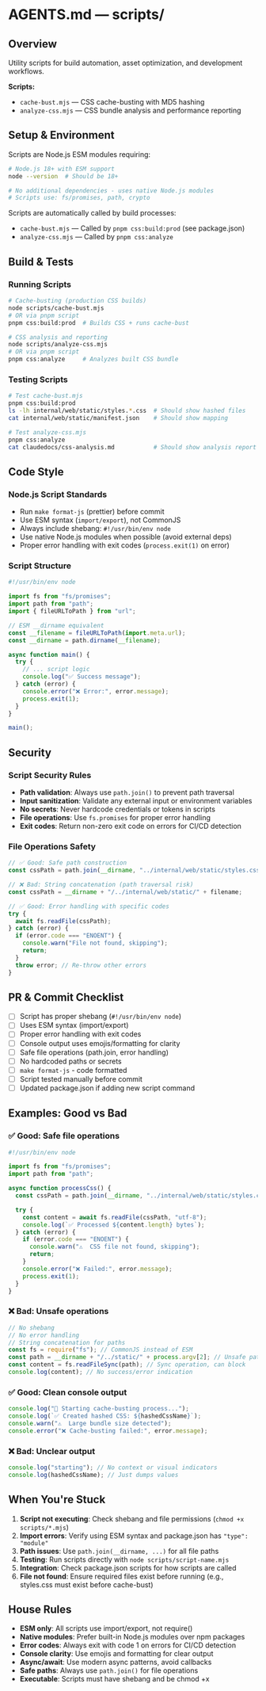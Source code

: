 # AGENTS.md — scripts/

<!-- Managed by agent: keep sections & order; edit content, not structure. Last updated: 2025-10-02 -->

## Overview

Utility scripts for build automation, asset optimization, and development workflows.

**Scripts:**

- `cache-bust.mjs` — CSS cache-busting with MD5 hashing
- `analyze-css.mjs` — CSS bundle analysis and performance reporting

## Setup & Environment

Scripts are Node.js ESM modules requiring:

```bash
# Node.js 18+ with ESM support
node --version  # Should be 18+

# No additional dependencies - uses native Node.js modules
# Scripts use: fs/promises, path, crypto
```

Scripts are automatically called by build processes:

- `cache-bust.mjs` — Called by `pnpm css:build:prod` (see package.json)
- `analyze-css.mjs` — Called by `pnpm css:analyze`

## Build & Tests

### Running Scripts

```bash
# Cache-busting (production CSS builds)
node scripts/cache-bust.mjs
# OR via pnpm script
pnpm css:build:prod  # Builds CSS + runs cache-bust

# CSS analysis and reporting
node scripts/analyze-css.mjs
# OR via pnpm script
pnpm css:analyze     # Analyzes built CSS bundle
```

### Testing Scripts

```bash
# Test cache-bust.mjs
pnpm css:build:prod
ls -lh internal/web/static/styles.*.css  # Should show hashed files
cat internal/web/static/manifest.json    # Should show mapping

# Test analyze-css.mjs
pnpm css:analyze
cat claudedocs/css-analysis.md           # Should show analysis report
```

## Code Style

### Node.js Script Standards

- Run `make format-js` (prettier) before commit
- Use ESM syntax (`import/export`), not CommonJS
- Always include shebang: `#!/usr/bin/env node`
- Use native Node.js modules when possible (avoid external deps)
- Proper error handling with exit codes (`process.exit(1)` on error)

### Script Structure

```javascript
#!/usr/bin/env node

import fs from "fs/promises";
import path from "path";
import { fileURLToPath } from "url";

// ESM __dirname equivalent
const __filename = fileURLToPath(import.meta.url);
const __dirname = path.dirname(__filename);

async function main() {
  try {
    // ... script logic
    console.log("✅ Success message");
  } catch (error) {
    console.error("❌ Error:", error.message);
    process.exit(1);
  }
}

main();
```

## Security

### Script Security Rules

- **Path validation**: Always use `path.join()` to prevent path traversal
- **Input sanitization**: Validate any external input or environment variables
- **No secrets**: Never hardcode credentials or tokens in scripts
- **File operations**: Use `fs.promises` for proper error handling
- **Exit codes**: Return non-zero exit code on errors for CI/CD detection

### File Operations Safety

```javascript
// ✅ Good: Safe path construction
const cssPath = path.join(__dirname, "../internal/web/static/styles.css");

// ❌ Bad: String concatenation (path traversal risk)
const cssPath = __dirname + "/../internal/web/static/" + filename;

// ✅ Good: Error handling with specific codes
try {
  await fs.readFile(cssPath);
} catch (error) {
  if (error.code === "ENOENT") {
    console.warn("File not found, skipping");
    return;
  }
  throw error; // Re-throw other errors
}
```

## PR & Commit Checklist

- [ ] Script has proper shebang (`#!/usr/bin/env node`)
- [ ] Uses ESM syntax (import/export)
- [ ] Proper error handling with exit codes
- [ ] Console output uses emojis/formatting for clarity
- [ ] Safe file operations (path.join, error handling)
- [ ] No hardcoded paths or secrets
- [ ] `make format-js` - code formatted
- [ ] Script tested manually before commit
- [ ] Updated package.json if adding new script command

## Examples: Good vs Bad

### ✅ Good: Safe file operations

```javascript
#!/usr/bin/env node

import fs from "fs/promises";
import path from "path";

async function processCss() {
  const cssPath = path.join(__dirname, "../internal/web/static/styles.css");

  try {
    const content = await fs.readFile(cssPath, "utf-8");
    console.log(`✅ Processed ${content.length} bytes`);
  } catch (error) {
    if (error.code === "ENOENT") {
      console.warn("⚠️  CSS file not found, skipping");
      return;
    }
    console.error("❌ Failed:", error.message);
    process.exit(1);
  }
}
```

### ❌ Bad: Unsafe operations

```javascript
// No shebang
// No error handling
// String concatenation for paths
const fs = require("fs"); // CommonJS instead of ESM
const path = __dirname + "/../static/" + process.argv[2]; // Unsafe path
const content = fs.readFileSync(path); // Sync operation, can block
console.log(content); // No success/error indication
```

### ✅ Good: Clean console output

```javascript
console.log("🔄 Starting cache-busting process...");
console.log(`✅ Created hashed CSS: ${hashedCssName}`);
console.warn("⚠️  Large bundle size detected");
console.error("❌ Cache-busting failed:", error.message);
```

### ❌ Bad: Unclear output

```javascript
console.log("starting"); // No context or visual indicators
console.log(hashedCssName); // Just dumps values
```

## When You're Stuck

1. **Script not executing**: Check shebang and file permissions (`chmod +x scripts/*.mjs`)
2. **Import errors**: Verify using ESM syntax and package.json has `"type": "module"`
3. **Path issues**: Use `path.join(__dirname, ...)` for all file paths
4. **Testing**: Run scripts directly with `node scripts/script-name.mjs`
5. **Integration**: Check package.json scripts for how scripts are called
6. **File not found**: Ensure required files exist before running (e.g., styles.css must exist before cache-bust)

## House Rules

- **ESM only**: All scripts use import/export, not require()
- **Native modules**: Prefer built-in Node.js modules over npm packages
- **Error codes**: Always exit with code 1 on errors for CI/CD detection
- **Console clarity**: Use emojis and formatting for clear output
- **Async/await**: Use modern async patterns, avoid callbacks
- **Safe paths**: Always use `path.join()` for file operations
- **Executable**: Scripts must have shebang and be chmod +x
